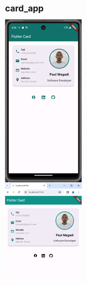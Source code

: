 # card_app

<img src="screen2.png" width= "50%" height= "auto">


<img src="screen1.png" width= "50%" height= "auto">


